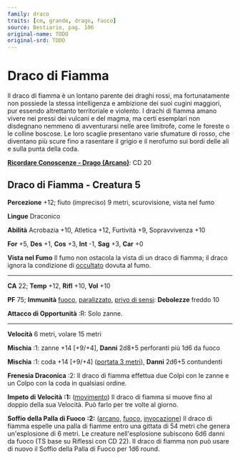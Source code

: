 ```yaml
---
family: draco
traits: [cm, grande, drago, fuoco]
source: Bestiario, pag. 106
original-name: TODO
original-srd: TODO
---
```


# Draco di Fiamma

Il draco di fiamma è un lontano parente dei draghi rossi, ma fortunatamente non
possiede la stessa intelligenza e ambizione dei suoi cugini maggiori, pur
essendo altrettanto territoriale e violento. I drachi di fiamma amano vivere nei
pressi dei vulcani e del magma, ma certi esemplari non disdegnano nemmeno di
avventurarsi nelle aree limitrofe, come le foreste o le colline boscose. Le loro
scaglie presentano varie sfumature di rosso, che diventano più scure fino a
rasentare il grigio e il nerofumo sui bordi delle ali e sulla punta della coda.

**[Ricordare Conoscenze - Drago (Arcano)](/azioni/ricordare-conoscenze)**: CD 20

## Draco di Fiamma - Creatura 5

**Percezione** +12; fiuto (impreciso) 9 metri, scurovisione, vista nel fumo

**Lingue** Draconico

**Abilità** Acrobazia +10, Atletica +12, Furtività +9, Sopravvivenza +10

**For** +5, **Des** +1, **Cos** +3, **Int** -1, **Sag** +3, **Car** +0

**Vista nel Fumo** Il fumo non ostacola la vista di un draco di fiamma; il draco
ignora la condizione di [occultato](/condizioni/occultato) dovuta al fumo.

---

**CA** 22; **Temp** +12, **Rifl** +10, **Vol** +10

**PF** 75; **Immunità** [fuoco](/tratti/fuoco),
[paralizzato](/condizioni/paralizzato),
[privo di sensi](/condizioni/privo-di-sensi): **Debolezze** freddo 10

**Attacco di Opportunità** :R: Solo zanne.

---

**Velocità** 6 metri, volare 15 metri

**Mischia** :1: zanne +14 \[+9/+4], **Danni** 2d8+5 perforanti più 1d6 da fuoco

**Mischia** :1: coda +14 \[+9/+4] ([portata 3 metri](/tratti/portata)),
**Danni** 2d6+5 contundenti

**Frenesia Draconica** :2: Il draco di fiamma effettua due Colpi con le zanne e
un Colpo con la coda in qualsiasi ordine.

**Impeto di Velocità** **:1:** ([movimento](/tratti/movimento)) Il draco di
fiamma si muove fino al doppio della sua Velocità. Può farlo per tre volte al
giorno.

**Soffio della Palla di Fuoco** **:2:** ([arcano](/tratti/arcano),
[fuoco](/tratti/fuoco), [invocazione](/tratti/invocazione)) Il draco di fiamma
espelle una palla di fiamme entro una gittata di 54 metri che genera
un'esplosione di 6 metri. Le creature nell'esplosione subiscono 6d6 danni da
fuoco (TS base su Riflessi con CD 22). II draco di fiamma non può usare di nuovo
il Soffio della Palla di Fuoco per 1d6 round.
